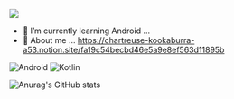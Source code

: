 ![](https://komarev.com/ghpvc/?username=IslandofDream)

- 🌱 I’m currently learning Android ...
- 💬 About me ... https://chartreuse-kookaburra-a53.notion.site/fa19c54becbd46e5a9e8ef563d11895b

<img alt="Android" src ="https://img.shields.io/badge/Android-3DDC84.svg?&style=for-the-badge&logo=Android&logoColor=black"/>
<img alt="Kotlin" src ="https://img.shields.io/badge/Kotlin-7F52FF.svg?&style=for-the-badge&logo=Kotlin&logoColor=black"/>

![Anurag's GitHub stats](https://github-readme-stats.vercel.app/api?username=IslandofDream&show_icons=true&theme=radical&count_private=true)


<!--
**IslandofDream/IslandofDream** is a ✨ _special_ ✨ repository because its `README.md` (this file) appears on your GitHub profile.

Here are some ideas to get you started:

- 🔭 I’m currently working on ...
- 👯 I’m looking to collaborate on ...
- 🤔 I’m looking for help with ...

- 📫 How to reach me: ...
- 😄 Pronouns: ...
- ⚡ Fun fact: ...
-->
